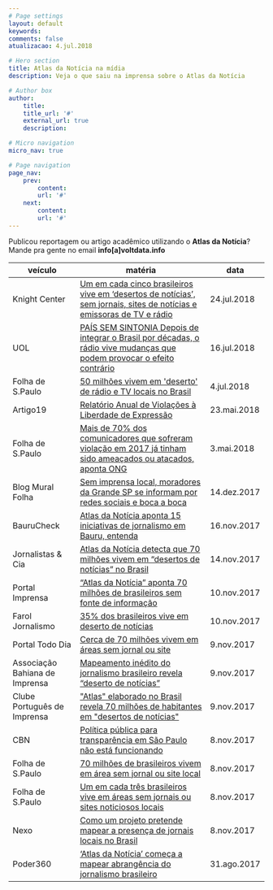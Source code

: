 ```yaml
---
# Page settings
layout: default
keywords:
comments: false
atualizacao: 4.jul.2018

# Hero section
title: Atlas da Notícia na mídia
description: Veja o que saiu na imprensa sobre o Atlas da Notícia

# Author box
author:
    title:
    title_url: '#'
    external_url: true
    description:

# Micro navigation
micro_nav: true

# Page navigation
page_nav:
    prev:
        content:
        url: '#'
    next:
        content:
        url: '#'
---
```


Publicou reportagem ou artigo acadêmico utilizando o **Atlas da Notícia**? Mande pra gente no email **info[a]voltdata.info**

| veículo                        | matéria                                                                                                                                                                                                                                                                             | data        |
|--------------------------------|-------------------------------------------------------------------------------------------------------------------------------------------------------------------------------------------------------------------------------------------------------------------------------------|-------------|
| Knight Center                  | [Um em cada cinco brasileiros vive em ‘desertos de notícias’, sem jornais, sites de notícias e emissoras de TV e rádio](https://knightcenter.utexas.edu/pt-br/blog/00-19962-um-em-cada-cinco-brasileiros-vive-em-%E2%80%98desertos-de-noticias%E2%80%99-sem-jornais-sites-de-notic) | 24.jul.2018 |
| UOL                            | [PAÍS SEM SINTONIA Depois de integrar o Brasil por décadas, o rádio vive mudanças que podem provocar o efeito contrário](https://tab.uol.com.br/radio)                                                                                                                              | 16.jul.2018 |
| Folha de S.Paulo               | [50 milhões vivem em 'deserto' de rádio e TV locais no Brasil](https://www1.folha.uol.com.br/poder/2018/07/50-milhoes-vivem-em-deserto-de-radio-e-tv-locais-no-brasil.shtml)                                                                                                        | 4.jul.2018  |
| Artigo19                       | [Relatório Anual de Violações à Liberdade de Expressão](http://violacoes.artigo19.org/vw/1IEjHMDM_MDA_4986d_/A19_layout_R03-3_web.pdf)                                                                                                                                              | 23.mai.2018 |
| Folha de S.Paulo               | [Mais de 70% dos comunicadores que sofreram violação em 2017 já tinham sido ameaçados ou atacados, aponta ONG](https://www1.folha.uol.com.br/poder/2018/05/mais-de-70-dos-comunicadores-que-sofreram-violacao-em-2017-ja-tinham-sido-ameacados-ou-atacados-aponta-ong.shtml)        | 3.mai.2018  |
| Blog Mural Folha               | [Sem imprensa local, moradores da Grande SP se informam por redes sociais e boca a boca](http://mural.blogfolha.uol.com.br/2017/12/14/sem-imprensa-moradores-da-grande-sp-se-informam-por-redes-sociais-e-boca-boca/)                                                               | 14.dez.2017 |
| BauruCheck                     | [Atlas da Notícia aponta 15 iniciativas de jornalismo em Bauru, entenda](http://baurucheck.com/bauru-check-atlas-da-noticia/)                                                                                                                                                       | 16.nov.2017 |
| Jornalistas & Cia              | [Atlas da Notícia detecta que 70 milhões vivem em “desertos de notícias” no Brasil](http://www.jornalistasecia.com.br/edicoes/jornalistasecia1127fh08.pdf)                                                                                                                          | 14.nov.2017 |
| Portal Imprensa                | [“Atlas da Notícia” aponta 70 milhões de brasileiros sem fonte de informação](http://portalimprensa.com.br/noticias/brasil/79869/atlas+da+noticia+aponta+70+milhoes+de+brasileiros+sem+fonte+de+informacao)                                                                         | 10.nov.2017 |
| Farol Jornalismo               | [35% dos brasileiros vive em deserto de notícias](https://mailchi.mp/3b3971718fa9/nfj163-o-deserto-de-notcias-brasileiro-the-cyberwar-is-coming-e-iniciativas-para-sair-da-bolha?e=227675f31f)                                                                                      | 10.nov.2017 |
| Portal Todo Dia                | [Cerca de 70 milhões vivem em áreas sem jornal ou site](http://portal.tododia.uol.com.br/_conteudo/2017/11/brasil_e_mundo/151187-cerca-de-70-milhoes-vivem-em-areas-sem-jornal-ou-site.php)                                                                                         | 9.nov.2017  |
| Associação Bahiana de Imprensa | [Mapeamento inédito do jornalismo brasileiro revela “deserto de notícias”](http://www.abi-bahia.org.br/mapeamento-inedito-do-jornalismo-brasileiro-revela-deserto-de-noticias/)                                                                                                     | 9.nov.2017  |
| Clube Português de Imprensa    | ["Atlas" elaborado no Brasil revela 70 milhões de habitantes em "desertos de notícias"](http://www.clubedeimprensa.pt/Artigo/1986)                                                                                                                                                  | 9.nov.2017  |
| CBN                            | [Política pública para transparência em São Paulo não está funcionando](http://cbn.globoradio.globo.com/media/audio/135705/politica-publica-para-transparencia-em-sao-paulo-n.htm)                                                                                                  | 8.nov.2017  |
| Folha de S.Paulo               | [70 milhões de brasileiros vivem em área sem jornal ou site local](https://www.unicamp.br/unicamp/sites/default/files/2017-11/impressao_boxnet_2017-11-08_-_14h18m56s.pdf)                                                                                                          | 8.nov.2017  |
| Folha de S.Paulo               | [Um em cada três brasileiros vive em áreas sem jornais ou sites noticiosos locais](http://www1.folha.uol.com.br/poder/2017/11/1933597-um-em-cada-tres-brasileiros-vive-em-areas-sem-jornais-ou-sites-noticiosos-locais.shtml)                                                       | 8.nov.2017  |
| Nexo                           | [Como um projeto pretende mapear a presença de jornais locais no Brasil](https://www.nexojornal.com.br/expresso/2017/11/08/Como-um-projeto-pretende-mapear-a-presen%C3%A7a-de-jornais-locais-no-Brasil)                                                                             | 8.nov.2017  |
| Poder360                       | [‘Atlas da Notícia’ começa a mapear abrangência do jornalismo brasileiro](https://www.poder360.com.br/midia/atlas-da-noticia-comeca-a-mapear-abrangencia-do-jornalismo-brasileiro/)                                                                                                 | 31.ago.2017 |
